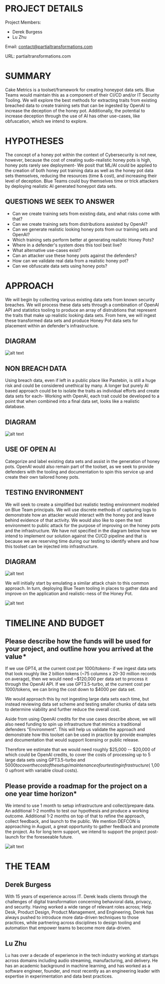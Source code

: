 # PROJECT DETAILS
Project Members: 
- Derek Burgess
- Lu Zhu

Email: contact@partialtransformations.com

URL: partialtransformations.com

# SUMMARY
Cake Metrics is a toolset/framework for creating honeypot data sets. Blue Teams would maintain this as a component of their CI/CD and/or IT Security Tooling. We will explore the best methods for extracting traits from existing breached data to create training sets that can be ingested by OpenAI to increase the deception of the honey pot. Additionally, the potential to increase deception through the use of AI has other use-cases, like obfuscation, which we intend to explore.

# HYPOTHESES
The concept of a honey pot within the context of Cybersecurity is not new, however, because the cost of creating sudo-realistic honey pots is high, honey pots rarely see deployment- We posit that ML/AI could be applied to the creation of both honey pot training data as well as the honey pot data sets themselves, reducing the resources (time & cost), and increasing their level of deception.  Blue Teams could buy themselves time or trick attackers by deploying realistic AI generated honeypot data sets.

## QUESTIONS WE SEEK TO ANSWER
- Can we create training sets from existing data, and what risks come with that?
- Can we create training sets from distributions assisted by OpenAI?
- Can we generate realistic looking honey pots from our training sets and OpenAI?
- Which training sets perform better at generating realistic Honey Pots?
- Where in a defender's system does this tool best live?
- What alternative use-cases exist?
- Can an attacker use these honey pots against the defenders?
- How can we validate real data from a realistic honey pot?
- Can we obfuscate data sets using honey pots?

# APPROACH
We will begin by collecting various existing data sets from known security breaches. We will process these data sets through a combination of OpenAI API and statistics tooling to produce an array of distrubtions that represent the traits that make up realistic looking data sets. From here, we will ingest these transformed data sets and produce Honey Pot data sets for placement within an defender's infrastructure.

## DIAGRAM

![alt text](approach.png)

## NON BREACH DATA
Using breach data, even if left in a public place like Pastebin, is still a huge risk and could be considered unethical by many. A longer but purely AI based approach could be to isolate the traits as individual efforts and create data sets for each- Working with OpenAI, each trait could be developed to a point that when combined into a final data set, looks like a realistic database.

## DIAGRAM

![alt text](approach_nbd.png)

## USE OF OPEN AI
Categorize and label existing data sets and assist in the generation of honey pots. OpenAI would also remain part of the toolset, as we seek to provide defenders with the tooling and documentation to spin this service up and create their own tailored honey pots.

## TESTING ENVIRONMENT
We will seek to create a simplified but realistic testing environment modeled on Blue Team principals. We will use discrete methods of capturing logs to demonstrate how an attacker would interact with the honey pot and leave behind evidence of that activity. We would also like to open the test environment to public attack for the purpose of improving on the honey pots and the infrastructure. We have not specified in the diagram below how we intend to implement our solution against the CI/CD pipeline and that is because we are reserving time during our testing to identify where and how this toolset can be injected into infrastructure.

## DIAGRAM

![alt text](testing_env.png)

We will initially start by emulating a similar attack chain to this common approach. In turn, deploying Blue Team tooling in places to gather data and improve on the application and realistic-ness of the Honey Pot.

![alt text](reaction_lab.png)

# TIMELINE AND BUDGET
## Please describe how the funds will be used for your project, and outline how you arrived at the value *
If we use GPT4, at the current cost per 1000/tokens- if we ingest data sets that look roughly like 2 billion tokens (~75 columns x 20-30 million records on average), then we would need ~$120,000 per data set to process it through the OpenAI API. If we use GPT3.5-turbo, at the current cost per 1000/tokens, we can bring the cost down to $4000 per data set.

We would approach this by not ingesting large data sets each time, but instead reviewing data set scheme and testing smaller chunks of data sets to determine viability and further reduce the overall cost.

Aside from using OpenAI credits for the use cases describe above, we will also need funding to spin up infrastructure that mimics a traditional defenders "Environment". This will help us validate the approach and demonstrate how this toolset can be used in practice by provide examples and documentation that would support licensing or public release.

Therefore we estimate that we would need roughly $25,000 -- $20,000 of which could be OpenAI credits, to cover the costs of processing up to 5 large data sets using GPT3.5-turbo and $5000 to cover the cost of the setup/maintenance of our testing infrastructure (~$1,000 upfront with variable cloud costs).

## Please provide a roadmap for the project on a one year time horizon*
We intend to use 1 month to setup infrastructure and collect/prepare data. An additional 1-2 months to test our hypothesis and produce a working outcome. Additional 1-2 months on top of that to refine the approach, collect feedback, and launch to the public. We mention DEFCON is approaching in August, a great opportunity to gather feedback and promote the project. As for long term support, we intend to support the project post-launch for the foreseeable future.

![alt text](roadmap.png)

# THE TEAM
## Derek Burgess
With 15 years of experience across IT. Derek leads clients through the challenges of digital transformation concerning behavioral data, privacy, and security. Having worked a wide range of relevant roles across; Help Desk, Product Design, Product Management, and Engineering, Derek has always pushed to introduce more data-driven techniques to those practices, while partnering across disciplines to design tooling and automation that empower teams to become more data-driven.

## Lu Zhu
Lu has over a decade of experience in the tech industry working at startups across domains including audio streaming, manufacturing, and delivery. He has an academic background in machine learning, and has worked as a software engineer, founder, and most recently as an engineering leader with expertise in experimentation and data best practices.

